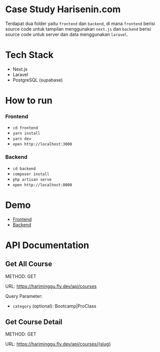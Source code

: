 # Case Study Harisenin.com

Terdapat dua folder yaitu `frontend` dan `backend`, di mana `frontend` berisi source code untuk tampilan menggunakan `next.js` dan `backend` berisi source code untuk server dan data menggunakan `laravel`.

# Tech Stack

- Next.js
- Laravel
- PostgreSQL (supabase)

# How to run

### Frontend

- `cd frontend`
- `yarn install`
- `yarn dev`
- `open http://localhost:3000`

### Backend

- `cd backend`
- `composer install`
- `php artisan serve`
- `open http://localhost:8000`

# Demo

- [Frontend](https://hariminggucom.vercel.app/)
- [Backend](https://hariminggu.fly.dev/)

# API Documentation

## Get All Course

METHOD: GET

URL: https://hariminggu.fly.dev/api/courses

Query Parameter:

- `category` (optional): Bootcamp|ProClass

## Get Course Detail

METHOD: GET

URL: https://hariminggu.fly.dev/api/courses/{slug}
